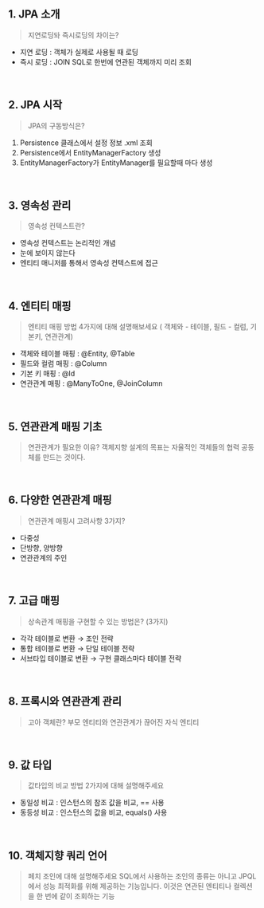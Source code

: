 ## 1. JPA 소개
> 지연로딩돠 즉시로딩의 차이는?
- 지연 로딩 : 객체가 실제로 사용될 때 로딩
- 즉시 로딩 : JOIN SQL로 한번에 연관된 객체까지 미리 조회
    
<br>

## 2. JPA 시작
> JPA의 구동방식은?
1. Persistence 클래스에서 설정 정보 .xml 조회
2. Persistence에서 EntityManagerFactory 생성
3. EntityManagerFactory가 EntityManager를 필요할때 마다 생성

<br>

## 3. 영속성 관리
> 영속성 컨텍스트란?
- 영속성 컨텍스트는 논리적인 개념
- 눈에 보이지 않는다
- 엔티티 매니저를 통해서 영속성 컨텍스트에 접근

<br>

## 4. 엔티티 매핑
> 엔티티 매핑 방법 4가지에 대해 설명해보세요 ( 객체와 - 테이블, 필드 - 컬럼, 기본키, 연관관계)
- 객체와 테이블 매핑 : @Entity, @Table
- 필드와 컬럼 매핑 : @Column
- 기본 키 매핑 : @Id
- 연관관계 매핑 : @ManyToOne, @JoinColumn

<br>

## 5. 연관관계 매핑 기초
> 연관관계가 필요한 이유? 
객체지향 설계의 목표는 자율적인 객체들의 협력 공동체를 만드는 것이다.

<br>

## 6. 다양한 연관관계 매핑
> 연관관계 매핑시 고려사항 3가지?
- 다중성
- 단방향, 양방향
- 연관관계의 주인

<br>

## 7. 고급 매핑
> 상속관계 매핑을 구현할 수 있는 방법은? (3가지)
- 각각 테이블로 변환 → 조인 전략
- 통합 테이블로 변환 → 단일 테이블 전략
- 서브타입 테이블로 변환 → 구현 클래스마다 테이블 전략

<br>

## 8. 프록시와 연관관계 관리
> 고아 객체란?
부모 엔티티와 연관관계가 끊어진 자식 엔티티

<br>

## 9. 값 타입
> 값타입의 비교 방법 2가지에 대해 설명해주세요
- 동일성 비교 : 인스턴스의 참조 값을 비교, == 사용
- 동등성 비교 : 인스턴스의 값을 비교, equals() 사용

<br>

## 10. 객체지향 쿼리 언어
> 페치 조인에 대해 설명해주세요
SQL에서 사용하는 조인의 종류는 아니고 JPQL에서 성능 최적화를 위해 제공하는 기능입니다. 이것은 연관된 엔티티나 컬렉션을 한 번에 같이 조회하는 기능
